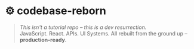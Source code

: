 # ⚙️ codebase-reborn

> *This isn't a tutorial repo – this is a dev resurrection.*  
> JavaScript. React. APIs. UI Systems. All rebuilt from the ground up – **production-ready**.
